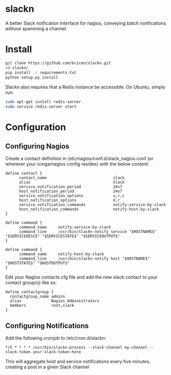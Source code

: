 # slackn

A better Slack notfication interface for nagios, conveying batch notifications without spamming a channel

# Install

```bash
git clone https://github.com/bcicen/slackn.git
cd slackn/
pip install -r requirements.txt
python setup.py install
```

Slackn also requires that a Redis instance be accessible. On Ubuntu, simply run:
```bash
sudo apt-get install redis-server
sudo service redis-server start
```

# Configuration

## Configuring Nagios

Create a contact definition in /etc/nagios/conf.d/slack_nagios.conf (or wherever your icinga/nagios config resides) with the below content:

```
define contact {
      contact_name                             slack
      alias                                    Slack
      service_notification_period              24x7
      host_notification_period                 24x7
      service_notification_options             u,r,c
      host_notification_options                d,r
      service_notification_commands            notify-service-by-slack
      host_notification_commands               notify-host-by-slack
}

define command {
      command_name     notify-service-by-slack
      command_line     /usr/bin/slackn-notify service "$HOSTNAME$" "$SERVICEDESC$" "$SERVICESTATE$" "$SERVICEOUTPUT$"
}

define command {
      command_name     notify-host-by-slack
      command_line     /usr/bin/slackn-notify host "$HOSTNAME$" "$HOSTSTATE$" "$HOSTOUTPUT$"
}
```

Edit your Nagios contacts.cfg file and add the new slack contact to your contact group(s) like so:
```
define contactgroup {
  contactgroup_name admins
  alias             Nagios Administrators
  members           root,slack
}
```

## Configuring Notifications

Add the following cronjob to /etc/cron.d/slackn:
```
*/5 * * * * /usr/bin/slackn-process --slack-channel my-channel --slack-token your-slack-token-here
```
This will aggregate host and service notifications every five minutes, creating a post in a given Slack channel
